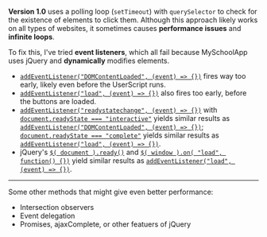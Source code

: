 **Version 1.0** uses a polling loop (`setTimeout`) with `querySelector` to check for the existence of elements to click them. Although this approach likely works on all types of websites, it sometimes causes **performance issues** and **infinite loops**. 

To fix this, I've tried **event listeners**, which all fail because MySchoolApp uses jQuery and **dynamically** modifies elements.
- [`addEventListener("DOMContentLoaded", (event) => {})`](https://developer.mozilla.org/en-US/docs/Web/API/Document/DOMContentLoaded_event) fires way too early, likely even before the UserScript runs.
- [`addEventListener("load", (event) => {})`](https://developer.mozilla.org/en-US/docs/Web/API/Window/load_event) also fires too early, before the buttons are loaded.
- [`addEventListener("readystatechange", (event) => {})`](https://developer.mozilla.org/en-US/docs/Web/API/Document/readystatechange_event) with [`document.readyState === "interactive"`](https://developer.mozilla.org/en-US/docs/Web/API/Document/readyState#readystatechange_as_an_alternative_to_domcontentloaded_event) yields similar results as [`addEventListener("DOMContentLoaded", (event) => {})`](https://developer.mozilla.org/en-US/docs/Web/API/Document/DOMContentLoaded_event); [`document.readyState === "complete"`](https://developer.mozilla.org/en-US/docs/Web/API/Document/readyState#readystatechange_as_an_alternative_to_load_event) yields similar results as [`addEventListener("load", (event) => {})`](https://developer.mozilla.org/en-US/docs/Web/API/Window/load_event).
- jQuery's [`$( document ).ready()`](https://learn.jquery.com/using-jquery-core/document-ready/) and [`$( window ).on( "load", function() {})`](https://learn.jquery.com/using-jquery-core/document-ready/) yield similar results as [`addEventListener("load", (event) => {})`](https://developer.mozilla.org/en-US/docs/Web/API/Window/load_event).

***

Some other methods that might give even better performance: 
- Intersection observers
- Event delegation
- Promises, ajaxComplete, or other featuers of jQuery
